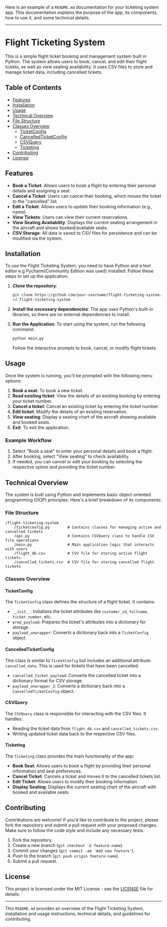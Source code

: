 Here is an example of a `README.md` documentation for your ticketing system app. This documentation explains the purpose of the app, its components, how to use it, and some technical details.

---

# Flight Ticketing System

This is a simple flight ticket booking and management system built in Python. The system allows users to book, cancel, and edit their flight tickets, as well as view seating availability. It uses CSV files to store and manage ticket data, including cancelled tickets.

## Table of Contents
- [Features](#features)
- [Installation](#installation)
- [Usage](#usage)
- [Technical Overview](#technical-overview)
- [File Structure](#file-structure)
- [Classes Overview](#classes-overview)
  - [TicketConfig](#ticketconfig)
  - [CancelledTicketConfig](#cancelledticketconfig)
  - [CSVQuery](#csvquery)
  - [Ticketing](#ticketing)
- [Contributing](#contributing)
- [License](#license)

## Features
- **Book a Ticket**: Allows users to book a flight by entering their personal details and assigning a seat.
- **Cancel a Ticket**: Users can cancel their booking, which moves the ticket to the "cancelled" list.
- **Edit a Ticket**: Allows users to update their booking information (e.g., name).
- **View Tickets**: Users can view their current reservations.
- **View Seating Availability**: Displays the current seating arrangement in the aircraft and shows booked/available seats.
- **CSV Storage**: All data is saved to CSV files for persistence and can be modified via the system.

## Installation

To use the Flight Ticketing System, you need to have Python and a text editor e.g Pycharm(Community Edition was used) installed. Follow these steps to set up the application:

1. **Clone the repository**:
   ```bash
   git clone https://github.com/your-username/flight-ticketing-system.git
   cd flight-ticketing-system
   ```

2. **Install the necessary dependencies**:
   The app uses Python's built-in libraries, so there are no external dependencies to install.

3. **Run the Application**:
   To start using the system, run the following command:
   ```bash
   python main.py
   ```

   Follow the interactive prompts to book, cancel, or modify flight tickets.

## Usage

Once the system is running, you'll be prompted with the following menu options:

1. **Book a seat**: To book a new ticket.
2. **Read existing ticket**: View the details of an existing booking by entering your ticket number.
3. **Cancel a ticket**: Cancel an existing ticket by entering the ticket number.
4. **Edit ticket**: Modify the details of an existing reservation.
5. **View seating**: Display a seating chart of the aircraft showing available and booked seats.
6. **Exit**: To exit the application.

### Example Workflow
1. Select "Book a seat" to enter your personal details and book a flight.
2. After booking, select "View seating" to check availability.
3. If needed, you can cancel or edit your booking by selecting the respective option and providing the ticket number.

## Technical Overview

The system is built using Python and implements basic object-oriented programming (OOP) principles. Here's a brief breakdown of its components:

### File Structure

```
/flight-ticketing-system
    /ticketconfig.py        # Contains classes for managing active and cancelled tickets
    /api.py                 # Contains CSVQuery class to handle CSV file operations
    /main.py                # Main application logic that interacts with users
    /flight_db.csv          # CSV file for storing active flight tickets
    /cancelled_tickets.csv  # CSV file for storing cancelled flight tickets
```

### Classes Overview

#### TicketConfig
The `TicketConfig` class defines the structure of a flight ticket. It contains:
- `__init__`: Initializes the ticket attributes like `customer_id`, `fullname`, `ticket_number`, etc.
- `prep_payload`: Prepares the ticket's attributes into a dictionary for storage.
- `payload_unwrapper`: Converts a dictionary back into a `TicketConfig` object.

#### CancelledTicketConfig
This class is similar to `TicketConfig` but includes an additional attribute: `cancelled_date`. This is used for tickets that have been cancelled.
- `cancelled_ticket_payload`: Converts the cancelled ticket into a dictionary format for CSV storage.
- `payload_unwrapper_2`: Converts a dictionary back into a `CancelledTicketConfig` object.

#### CSVQuery
The `CSVQuery` class is responsible for interacting with the CSV files. It handles:
- Reading the ticket data from `flight_db.csv` and `cancelled_tickets.csv`.
- Writing updated ticket data back to the respective CSV files.

#### Ticketing
The `Ticketing` class provides the main functionality of the app:
- **Book Seat**: Allows users to book a flight by providing their personal information and seat preferences.
- **Cancel Ticket**: Cancels a ticket and moves it to the cancelled tickets list.
- **Edit Ticket**: Allows users to modify their booking information.
- **Display Seating**: Displays the current seating chart of the aircraft with booked and available seats.

## Contributing

Contributions are welcome! If you'd like to contribute to the project, please fork the repository and submit a pull request with your proposed changes. Make sure to follow the code style and include any necessary tests.

1. Fork the repository.
2. Create a new branch (`git checkout -b feature-name`).
3. Commit your changes (`git commit -am 'Add new feature'`).
4. Push to the branch (`git push origin feature-name`).
5. Submit a pull request.

## License

This project is licensed under the MIT License - see the [LICENSE](LICENSE) file for details.

---

This `README.md` provides an overview of the Flight Ticketing System, installation and usage instructions, technical details, and guidelines for contributing.